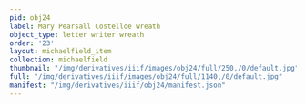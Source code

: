 ```yaml
---
pid: obj24
label: Mary Pearsall Costelloe wreath
object_type: letter writer wreath
order: '23'
layout: michaelfield_item
collection: michaelfield
thumbnail: "/img/derivatives/iiif/images/obj24/full/250,/0/default.jpg"
full: "/img/derivatives/iiif/images/obj24/full/1140,/0/default.jpg"
manifest: "/img/derivatives/iiif/obj24/manifest.json"
---
```

